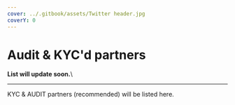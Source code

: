 ```yaml
---
cover: ../.gitbook/assets/Twitter header.jpg
coverY: 0
---
```


# Audit & KYC'd partners

**List will update soon.**\
****

KYC & AUDIT partners (recommended) will be listed here.
